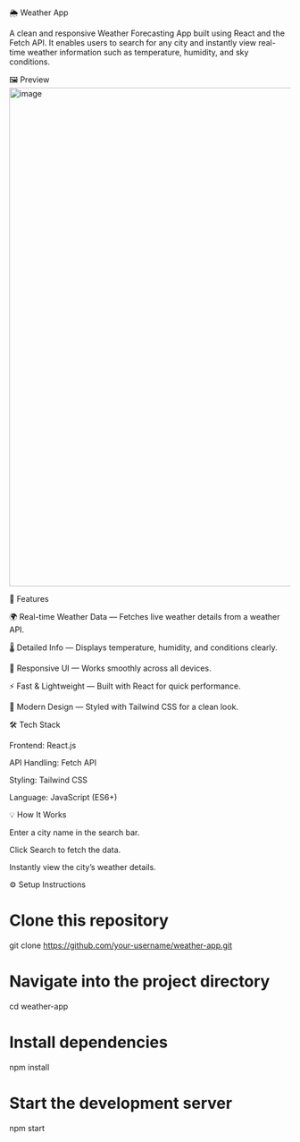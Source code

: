 🌦️ Weather App

A clean and responsive Weather Forecasting App built using React and the Fetch API.
It enables users to search for any city and instantly view real-time weather information such as temperature, humidity, and sky conditions.

🖼️ Preview
<img width="570" height="892" alt="image" src="https://github.com/user-attachments/assets/f963784b-23ce-48d2-97a6-a076637285bb" />


🚀 Features

🌍 Real-time Weather Data — Fetches live weather details from a weather API.

🌡️ Detailed Info — Displays temperature, humidity, and conditions clearly.

📱 Responsive UI — Works smoothly across all devices.

⚡ Fast & Lightweight — Built with React for quick performance.

🎨 Modern Design — Styled with Tailwind CSS for a clean look.

🛠️ Tech Stack

Frontend: React.js

API Handling: Fetch API

Styling:  Tailwind CSS

Language: JavaScript (ES6+)

💡 How It Works

Enter a city name in the search bar.

Click Search to fetch the data.

Instantly view the city’s weather details.

⚙️ Setup Instructions

# Clone this repository
git clone https://github.com/your-username/weather-app.git

# Navigate into the project directory
cd weather-app

# Install dependencies
npm install

# Start the development server
npm start
